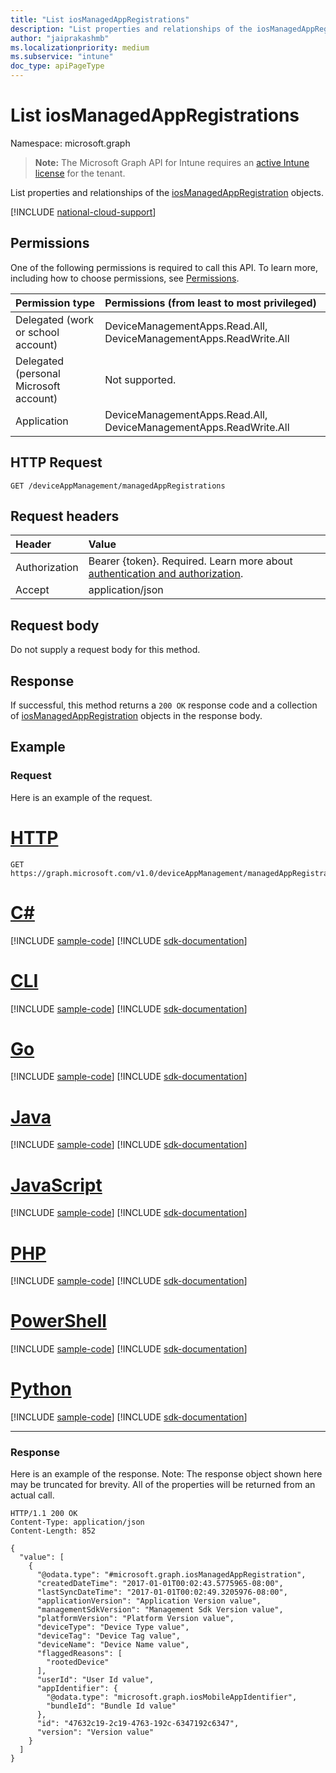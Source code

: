 ```yaml
---
title: "List iosManagedAppRegistrations"
description: "List properties and relationships of the iosManagedAppRegistration objects."
author: "jaiprakashmb"
ms.localizationpriority: medium
ms.subservice: "intune"
doc_type: apiPageType
---
```


# List iosManagedAppRegistrations

Namespace: microsoft.graph

> **Note:** The Microsoft Graph API for Intune requires an [active Intune license](https://go.microsoft.com/fwlink/?linkid=839381) for the tenant.

List properties and relationships of the [iosManagedAppRegistration](../resources/intune-mam-iosmanagedappregistration.md) objects.

[!INCLUDE [national-cloud-support](../../includes/all-clouds.md)]

## Permissions
One of the following permissions is required to call this API. To learn more, including how to choose permissions, see [Permissions](/graph/permissions-reference).

|Permission type|Permissions (from least to most privileged)|
|:---|:---|
|Delegated (work or school account)|DeviceManagementApps.Read.All, DeviceManagementApps.ReadWrite.All|
|Delegated (personal Microsoft account)|Not supported.|
|Application|DeviceManagementApps.Read.All, DeviceManagementApps.ReadWrite.All|

## HTTP Request
<!-- {
  "blockType": "ignored"
}
-->
``` http
GET /deviceAppManagement/managedAppRegistrations
```

## Request headers
|Header|Value|
|:---|:---|
|Authorization|Bearer {token}. Required. Learn more about [authentication and authorization](/graph/auth/auth-concepts).|
|Accept|application/json|

## Request body
Do not supply a request body for this method.

## Response
If successful, this method returns a `200 OK` response code and a collection of [iosManagedAppRegistration](../resources/intune-mam-iosmanagedappregistration.md) objects in the response body.

## Example

### Request
Here is an example of the request.

# [HTTP](#tab/http)
<!-- { "blockType": "request" , "name" : "intune_mam_iosmanagedappregistration_list_list_iosmanagedappregistrations" }-->
``` http
GET https://graph.microsoft.com/v1.0/deviceAppManagement/managedAppRegistrations
```

# [C#](#tab/csharp)
[!INCLUDE [sample-code](../includes/snippets/csharp/intune-mam-iosmanagedappregistration-list-list-iosmanagedappregistrations-csharp-snippets.md)]
[!INCLUDE [sdk-documentation](../includes/snippets/snippets-sdk-documentation-link.md)]

# [CLI](#tab/cli)
[!INCLUDE [sample-code](../includes/snippets/cli/intune-mam-iosmanagedappregistration-list-list-iosmanagedappregistrations-cli-snippets.md)]
[!INCLUDE [sdk-documentation](../includes/snippets/snippets-sdk-documentation-link.md)]

# [Go](#tab/go)
[!INCLUDE [sample-code](../includes/snippets/go/intune-mam-iosmanagedappregistration-list-list-iosmanagedappregistrations-go-snippets.md)]
[!INCLUDE [sdk-documentation](../includes/snippets/snippets-sdk-documentation-link.md)]

# [Java](#tab/java)
[!INCLUDE [sample-code](../includes/snippets/java/intune-mam-iosmanagedappregistration-list-list-iosmanagedappregistrations-java-snippets.md)]
[!INCLUDE [sdk-documentation](../includes/snippets/snippets-sdk-documentation-link.md)]

# [JavaScript](#tab/javascript)
[!INCLUDE [sample-code](../includes/snippets/javascript/intune-mam-iosmanagedappregistration-list-list-iosmanagedappregistrations-javascript-snippets.md)]
[!INCLUDE [sdk-documentation](../includes/snippets/snippets-sdk-documentation-link.md)]

# [PHP](#tab/php)
[!INCLUDE [sample-code](../includes/snippets/php/intune-mam-iosmanagedappregistration-list-list-iosmanagedappregistrations-php-snippets.md)]
[!INCLUDE [sdk-documentation](../includes/snippets/snippets-sdk-documentation-link.md)]

# [PowerShell](#tab/powershell)
[!INCLUDE [sample-code](../includes/snippets/powershell/intune-mam-iosmanagedappregistration-list-list-iosmanagedappregistrations-powershell-snippets.md)]
[!INCLUDE [sdk-documentation](../includes/snippets/snippets-sdk-documentation-link.md)]

# [Python](#tab/python)
[!INCLUDE [sample-code](../includes/snippets/python/intune-mam-iosmanagedappregistration-list-list-iosmanagedappregistrations-python-snippets.md)]
[!INCLUDE [sdk-documentation](../includes/snippets/snippets-sdk-documentation-link.md)]

---

### Response
Here is an example of the response. Note: The response object shown here may be truncated for brevity. All of the properties will be returned from an actual call.

<!-- { "blockType": "response" , "@odata.type" : "microsoft.graph.iosManagedAppRegistration" }-->
``` http
HTTP/1.1 200 OK
Content-Type: application/json
Content-Length: 852

{
  "value": [
    {
      "@odata.type": "#microsoft.graph.iosManagedAppRegistration",
      "createdDateTime": "2017-01-01T00:02:43.5775965-08:00",
      "lastSyncDateTime": "2017-01-01T00:02:49.3205976-08:00",
      "applicationVersion": "Application Version value",
      "managementSdkVersion": "Management Sdk Version value",
      "platformVersion": "Platform Version value",
      "deviceType": "Device Type value",
      "deviceTag": "Device Tag value",
      "deviceName": "Device Name value",
      "flaggedReasons": [
        "rootedDevice"
      ],
      "userId": "User Id value",
      "appIdentifier": {
        "@odata.type": "microsoft.graph.iosMobileAppIdentifier",
        "bundleId": "Bundle Id value"
      },
      "id": "47632c19-2c19-4763-192c-6347192c6347",
      "version": "Version value"
    }
  ]
}
```
